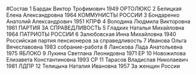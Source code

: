 #Состав
1 Бардак Виктор Трофимович 1949 ОРТОЛЮКС
2 Белицкая Елена Александровна 1964 КОММУНИСТЫ РОССИИ
3 Бондаренко Анатолий Александрович 1951 КПРФ
4 Володина Людмила Викторовна 1961 ПАРТИЯ ЗА СПРАВЕДЛИВОСТЬ
5 Гладких Наталья Михайловна 1964 ПАТРИОТЫ РОССИИ
6 Залюбовская Инна Михайловна 1940 Российская партия пенсионеров за справедливость
7 Иванова Ольга Вячеславовна 1983 собрание-работа
8 Ланскова Лада Анатольевна 1975 ЯБЛОКО
9 Лукина Светлана Леонидовна 1971 ЕР
10 Новожилова Елизавета Константиновна 1993 СР
11 Тарасов Владислав Николаевич 1981 ЛДПР
12 Телицына Наталия Ивановна 1957 За женщин России

